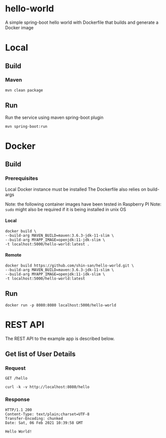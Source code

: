 # hello-world

A simple spring-boot hello world with Dockerfile that builds and generate a Docker image
# Local
## Build
### Maven
    mvn clean package

## Run
Run the service using maven spring-boot plugin

    mvn spring-boot:run

# Docker
## Build
### Prerequisites
Local Docker instance must be installed
The Dockerfile also relies on build-args

Note: the following container images have been tested in Raspberry PI
Note: `sudo` might also be required if it is being installed in unix OS
#### Local
    docker build \
    --build-arg MAVEN_BUILD=maven:3.6.3-jdk-11-slim \
    --build-arg MYAPP_IMAGE=openjdk:11-jdk-slim \
    -t localhost:5000/hello-world:latest .
#### Remote
    docker build https://github.com/shin-san/hello-world.git \
    --build-arg MAVEN_BUILD=maven:3.6.3-jdk-11-slim \
    --build-arg MYAPP_IMAGE=openjdk:11-jdk-slim \
    -t localhost:5000/hello-world:latest
    
## Run
    docker run -p 8080:8080 localhost:5000/hello-world

# REST API
The REST API to the example app is described below.
## Get list of User Details
### Request
`GET /hello`

    curl -k -v http://localhost:8080/hello
### Response
    HTTP/1.1 200
    Content-Type: text/plain;charset=UTF-8
    Transfer-Encoding: chunked
    Date: Sat, 06 Feb 2021 10:39:58 GMT
    
    Hello World!
